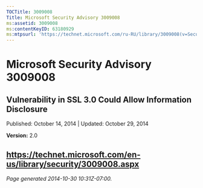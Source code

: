 ```yaml
---
TOCTitle: 3009008
Title: Microsoft Security Advisory 3009008
ms:assetid: 3009008
ms:contentKeyID: 63180929
ms:mtpsurl: 'https://technet.microsoft.com/ru-RU/library/3009008(v=Security.10)'
---
```


Microsoft Security Advisory 3009008
===================================

Vulnerability in SSL 3.0 Could Allow Information Disclosure
-----------------------------------------------------------

Published: October 14, 2014 | Updated: October 29, 2014

**Version:** 2.0

<https://technet.microsoft.com/en-us/library/security/3009008.aspx>
-------------------------------------------------------------------

*Page generated 2014-10-30 10:31Z-07:00.*
